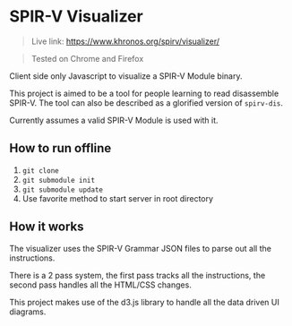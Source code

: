 # SPIR-V Visualizer

> Live link: https://www.khronos.org/spirv/visualizer/

> Tested on Chrome and Firefox

Client side only Javascript to visualize a SPIR-V Module binary.

This project is aimed to be a tool for people learning to read disassemble SPIR-V. The tool can also be described as a glorified version of `spirv-dis`.

Currently assumes a valid SPIR-V Module is used with it.

## How to run offline

1. `git clone`
2. `git submodule init`
3. `git submodule update`
4. Use favorite method to start server in root directory

## How it works

The visualizer uses the SPIR-V Grammar JSON files to parse out all the instructions.

There is a 2 pass system, the first pass tracks all the instructions, the second pass handles all the HTML/CSS changes.

This project makes use of the d3.js library to handle all the data driven UI diagrams.
